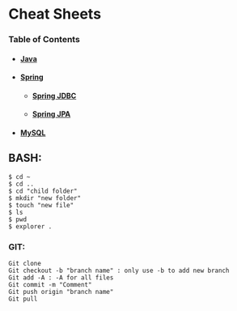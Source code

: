 # Cheat Sheets

### Table of Contents
  * #### [Java](https://github.com/Ahmed3lmallah/Java-Portfolio/blob/master/Java.md)
  * #### [Spring](https://github.com/Ahmed3lmallah/Java-Portfolio/blob/master/Spring.md)
	* #### [Spring JDBC](https://github.com/Ahmed3lmallah/Java-Portfolio/blob/master/SpringJDBC.md)
	* #### [Spring JPA](https://github.com/Ahmed3lmallah/Java-Portfolio/blob/master/SpringJPA.md)
  * #### [MySQL](https://github.com/Ahmed3lmallah/Java-Portfolio/blob/master/mySQL.md)
	
## BASH:

	$ cd ~
	$ cd ..
	$ cd "child folder"
	$ mkdir "new folder"
	$ touch "new file"
	$ ls
	$ pwd
	$ explorer .

### GIT:

	Git clone
	Git checkout -b "branch name" : only use -b to add new branch
	Git add -A : -A for all files
	Git commit -m "Comment" 
	Git push origin "branch name"
	Git pull

